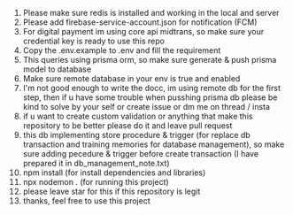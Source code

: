 1. Please make sure redis is installed and working in the local and server
2. Please add firebase-service-account.json for notification (FCM)
3. For digital payment im using core api midtrans, so make sure your credential key is ready to use this repo
4. Copy the .env.example to .env and fill the requirement
5. This queries using prisma orm, so make sure generate & push prisma model to database
6. Make sure remote database in your env is true and enabled
7. I'm not good enough to write the docc, im using remote db for the first step, then if u have some trouble when pusshing prisma db please be kind to solve by your self or create issue or dm me on thread / insta
8. if u want to create custom validation or anything that make this repository to be better please do it and leave pull request
9. this db implementing store procedure & trigger (for replace db transaction and training memories for database management), so make sure adding pecedure & trigger before create transaction (I have prepared it in db_management_note.txt)
10. npm install (for install dependencies and libraries)
11. npx nodemon . (for running this project)
12. please leave star for this if this repository is legit
13. thanks, feel free to use this project
